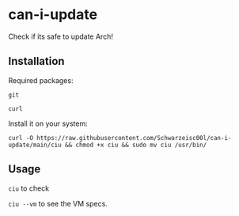 # can-i-update
Check if its safe to update Arch!
## Installation
Required packages:


`
git
`


`
curl
`


Install it on your system:


```
curl -O https://raw.githubusercontent.com/Schwarzeisc00l/can-i-update/main/ciu && chmod +x ciu && sudo mv ciu /usr/bin/
```

## Usage 
`ciu` to check




`ciu --vm` to see the VM specs.
